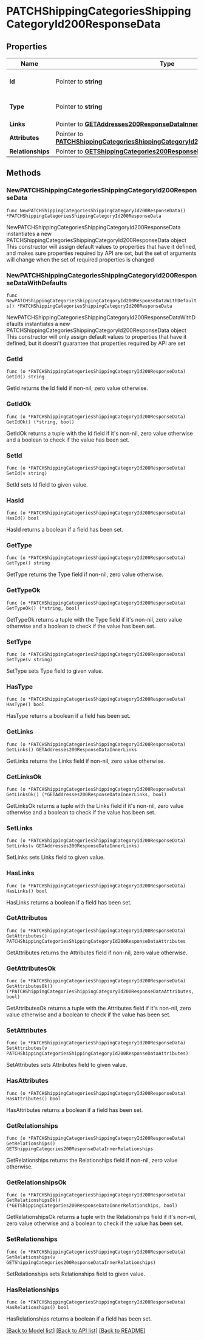 # PATCHShippingCategoriesShippingCategoryId200ResponseData

## Properties

Name | Type | Description | Notes
------------ | ------------- | ------------- | -------------
**Id** | Pointer to **string** | The resource&#39;s id | [optional] 
**Type** | Pointer to **string** | The resource&#39;s type | [optional] 
**Links** | Pointer to [**GETAddresses200ResponseDataInnerLinks**](GETAddresses200ResponseDataInnerLinks.md) |  | [optional] 
**Attributes** | Pointer to [**PATCHShippingCategoriesShippingCategoryId200ResponseDataAttributes**](PATCHShippingCategoriesShippingCategoryId200ResponseDataAttributes.md) |  | [optional] 
**Relationships** | Pointer to [**GETShippingCategories200ResponseDataInnerRelationships**](GETShippingCategories200ResponseDataInnerRelationships.md) |  | [optional] 

## Methods

### NewPATCHShippingCategoriesShippingCategoryId200ResponseData

`func NewPATCHShippingCategoriesShippingCategoryId200ResponseData() *PATCHShippingCategoriesShippingCategoryId200ResponseData`

NewPATCHShippingCategoriesShippingCategoryId200ResponseData instantiates a new PATCHShippingCategoriesShippingCategoryId200ResponseData object
This constructor will assign default values to properties that have it defined,
and makes sure properties required by API are set, but the set of arguments
will change when the set of required properties is changed

### NewPATCHShippingCategoriesShippingCategoryId200ResponseDataWithDefaults

`func NewPATCHShippingCategoriesShippingCategoryId200ResponseDataWithDefaults() *PATCHShippingCategoriesShippingCategoryId200ResponseData`

NewPATCHShippingCategoriesShippingCategoryId200ResponseDataWithDefaults instantiates a new PATCHShippingCategoriesShippingCategoryId200ResponseData object
This constructor will only assign default values to properties that have it defined,
but it doesn't guarantee that properties required by API are set

### GetId

`func (o *PATCHShippingCategoriesShippingCategoryId200ResponseData) GetId() string`

GetId returns the Id field if non-nil, zero value otherwise.

### GetIdOk

`func (o *PATCHShippingCategoriesShippingCategoryId200ResponseData) GetIdOk() (*string, bool)`

GetIdOk returns a tuple with the Id field if it's non-nil, zero value otherwise
and a boolean to check if the value has been set.

### SetId

`func (o *PATCHShippingCategoriesShippingCategoryId200ResponseData) SetId(v string)`

SetId sets Id field to given value.

### HasId

`func (o *PATCHShippingCategoriesShippingCategoryId200ResponseData) HasId() bool`

HasId returns a boolean if a field has been set.

### GetType

`func (o *PATCHShippingCategoriesShippingCategoryId200ResponseData) GetType() string`

GetType returns the Type field if non-nil, zero value otherwise.

### GetTypeOk

`func (o *PATCHShippingCategoriesShippingCategoryId200ResponseData) GetTypeOk() (*string, bool)`

GetTypeOk returns a tuple with the Type field if it's non-nil, zero value otherwise
and a boolean to check if the value has been set.

### SetType

`func (o *PATCHShippingCategoriesShippingCategoryId200ResponseData) SetType(v string)`

SetType sets Type field to given value.

### HasType

`func (o *PATCHShippingCategoriesShippingCategoryId200ResponseData) HasType() bool`

HasType returns a boolean if a field has been set.

### GetLinks

`func (o *PATCHShippingCategoriesShippingCategoryId200ResponseData) GetLinks() GETAddresses200ResponseDataInnerLinks`

GetLinks returns the Links field if non-nil, zero value otherwise.

### GetLinksOk

`func (o *PATCHShippingCategoriesShippingCategoryId200ResponseData) GetLinksOk() (*GETAddresses200ResponseDataInnerLinks, bool)`

GetLinksOk returns a tuple with the Links field if it's non-nil, zero value otherwise
and a boolean to check if the value has been set.

### SetLinks

`func (o *PATCHShippingCategoriesShippingCategoryId200ResponseData) SetLinks(v GETAddresses200ResponseDataInnerLinks)`

SetLinks sets Links field to given value.

### HasLinks

`func (o *PATCHShippingCategoriesShippingCategoryId200ResponseData) HasLinks() bool`

HasLinks returns a boolean if a field has been set.

### GetAttributes

`func (o *PATCHShippingCategoriesShippingCategoryId200ResponseData) GetAttributes() PATCHShippingCategoriesShippingCategoryId200ResponseDataAttributes`

GetAttributes returns the Attributes field if non-nil, zero value otherwise.

### GetAttributesOk

`func (o *PATCHShippingCategoriesShippingCategoryId200ResponseData) GetAttributesOk() (*PATCHShippingCategoriesShippingCategoryId200ResponseDataAttributes, bool)`

GetAttributesOk returns a tuple with the Attributes field if it's non-nil, zero value otherwise
and a boolean to check if the value has been set.

### SetAttributes

`func (o *PATCHShippingCategoriesShippingCategoryId200ResponseData) SetAttributes(v PATCHShippingCategoriesShippingCategoryId200ResponseDataAttributes)`

SetAttributes sets Attributes field to given value.

### HasAttributes

`func (o *PATCHShippingCategoriesShippingCategoryId200ResponseData) HasAttributes() bool`

HasAttributes returns a boolean if a field has been set.

### GetRelationships

`func (o *PATCHShippingCategoriesShippingCategoryId200ResponseData) GetRelationships() GETShippingCategories200ResponseDataInnerRelationships`

GetRelationships returns the Relationships field if non-nil, zero value otherwise.

### GetRelationshipsOk

`func (o *PATCHShippingCategoriesShippingCategoryId200ResponseData) GetRelationshipsOk() (*GETShippingCategories200ResponseDataInnerRelationships, bool)`

GetRelationshipsOk returns a tuple with the Relationships field if it's non-nil, zero value otherwise
and a boolean to check if the value has been set.

### SetRelationships

`func (o *PATCHShippingCategoriesShippingCategoryId200ResponseData) SetRelationships(v GETShippingCategories200ResponseDataInnerRelationships)`

SetRelationships sets Relationships field to given value.

### HasRelationships

`func (o *PATCHShippingCategoriesShippingCategoryId200ResponseData) HasRelationships() bool`

HasRelationships returns a boolean if a field has been set.


[[Back to Model list]](../README.md#documentation-for-models) [[Back to API list]](../README.md#documentation-for-api-endpoints) [[Back to README]](../README.md)


